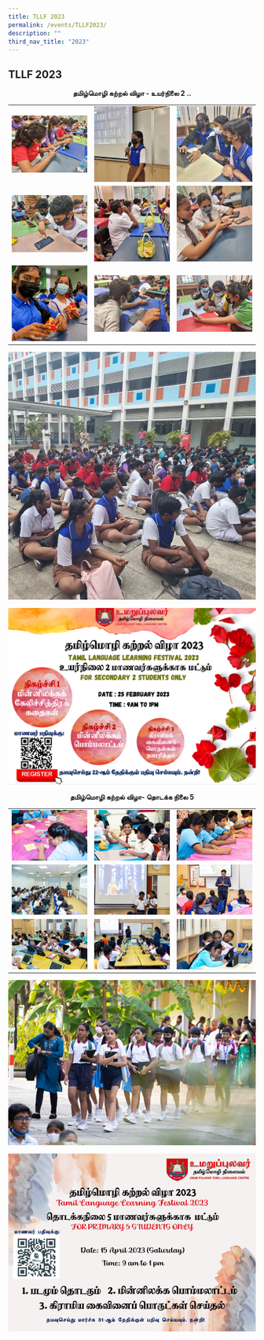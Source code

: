 ```yaml
---
title: TLLF 2023
permalink: /events/TLLF2023/
description: ""
third_nav_title: "2023"
---
```

## TLLF 2023

**<center>  தமிழ்மொழி கற்றல் விழா - உயர்நிலை 2 ..</center>**

|  | | |
| -------- | -------- | -------- |
|  ![](/images/TLLF/TLLF1.jpg)    |  ![](/images/TLLF/TLLF4.jpg)    |   ![](/images/TLLF/TLLF2.jpg)   |
|  ![](/images/TLLF/TLLF7.jpg)    |  ![](/images/TLLF/TLLF5.jpg)    |   ![](/images/TLLF/TLLF3.jpg)   |
|  ![](/images/TLLF/TLLF6.jpg)    |  ![](/images/TLLF/TLLF8.jpg)    |   ![](/images/TLLF/TLLF9.jpg)   |

![](/images/TLLF/TLLF0.jpg)


<img alt="" src="/images/Sec2_TLLF_23.png">
  
  
**<center>தமிழ்மொழி கற்றல் விழா- தொடக்க நிலை 5 </center>**
  
|  | | |
| -------- | -------- | -------- |
|  ![](/images/TLLF/tllfp510.jpg)    |  ![](/images/TLLF/tllfp51.jpg)    |   ![](/images/TLLF/tllfp56.jpg)   |
|  ![](/images/TLLF/tllfp55.jpg)    |  ![](/images/TLLF/tllfp58.jpg)    |   ![](/images/TLLF/tllfp54.jpg)   |
|  ![](/images/TLLF/tllfp57.jpg)    |  ![](/images/TLLF/tllfp53.jpg)    |   ![](/images/TLLF/tllfp59.jpg)   |

![](/images/TLLF/tllfp52.jpg)
  
<img alt="" src="/images/Upcoming/p5_tllf_2023_edm_final.jpg">
  
  
